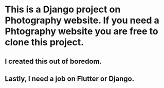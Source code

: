 # This is a Django project on Photography website. If you need a Phtography website you are free to clone this project. 

## I created this out of boredom.

## Lastly, I need a job on Flutter or Django. 

